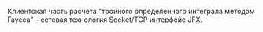 Клиентская часть расчета "тройного определенного интеграла методом Гаусса" - сетевая технология Socket/TCP интерфейс JFX.
